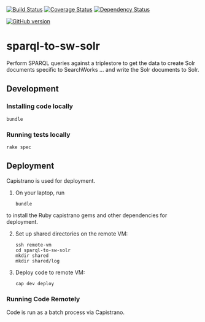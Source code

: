 [![Build Status](https://travis-ci.org/sul-dlss/sparql-to-sw-solr.svg?branch=master)](https://travis-ci.org/sul-dlss/sparql-to-sw-solr)
[![Coverage Status](https://coveralls.io/repos/github/sul-dlss/sparql-to-sw-solr/badge.svg)](https://coveralls.io/github/sul-dlss/sparql-to-sw-solr)
[![Dependency Status](https://gemnasium.com/badges/github.com/sul-dlss/sparql-to-sw-solr.svg)](https://gemnasium.com/github.com/sul-dlss/sparql-to-sw-solr)

[![GitHub version](https://badge.fury.io/gh/sul-dlss%2Fsparql-to-sw-solr.svg)](https://badge.fury.io/gh/sul-dlss%2Fsparql-to-sw-solr)

# sparql-to-sw-solr

Perform SPARQL queries against a triplestore to get the data to create Solr documents specific to SearchWorks ... and write the Solr documents to Solr.

## Development

### Installing code locally

```
bundle
```

### Running tests locally

```
rake spec
```


## Deployment

Capistrano is used for deployment.

1. On your laptop, run

    `bundle`

  to install the Ruby capistrano gems and other dependencies for deployment.

2. Set up shared directories on the remote VM:

    ```
    ssh remote-vm
    cd sparql-to-sw-solr
    mkdir shared
    mkdir shared/log
    ```

3. Deploy code to remote VM:

    `cap dev deploy`


### Running Code Remotely

Code is run as a batch process via Capistrano.
